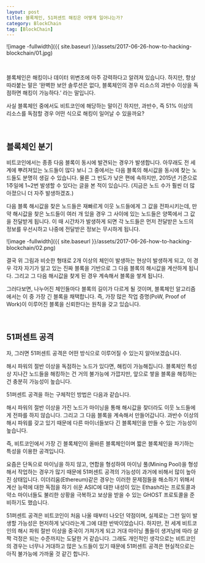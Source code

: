 ```yaml
---
layout: post
title: 블록체인, 51퍼센트 해킹은 어떻게 일어나는가?
category: BlockChain
tag: [BlockChain]
---
```


![image -fullwidth]({{ site.baseurl }}/assets/2017-06-26-how-to-hacking-blockchain/01.jpg)

<br>

블록체인은 해킹이나 데이터 위변조에 아주 강력하다고 알려져 있습니다.
하지만, 항상 따라붙는 말은 ‘완벽한 보안 솔루션은 없다, 블록체인의 경우 리소스의
과반수 이상을 독점하면 해킹이 가능하다.’ 라는 말입니다.

사실 블록체인 중에서도 비트코인에 해당하는 말이긴 하지만, 과반수, 즉 51% 이상의 리소스를
독점할 경우 어떤 식으로 해킹이 일어날 수 있을까요?

<br>

## 블록체인 분기

비트코인에서는 종종 다음 블록이 동시에 발견되는 경우가 발생합니다. 아무래도 전 세계에
뿌려져있는 노드들이 많다 보니 그 중에서는 다음 블록의 해시값을 동시에 찾는 노드들도
분명히 생길 수 있습니다. 물론 그 빈도가 낮은 편에 속하지만, 2015년 기준으로
1주일에 1~2번 발생할 수 있다는 글을 본 적이 있습니다.
(지금은 노드 수가 훨씬 더 많아졌으니 더 자주 발생하겠죠.)

다음 블록 해시값을 찾은 노드들은 재빠르게 이웃 노드들에게 그 값을 전파시키는데,
만약 해시값을 찾은 노드들이 여러 개 있을 경우 그 사이에 있는 노드들은 양쪽에서
그 값을 전달받게 됩니다. 이 때 시간차가 발생하게 되면 각 노드들은 먼저 전달받은
노드의 정보를 우선시하고 나중에 전달받은 정보는 무시하게 됩니다.

![image -fullwidth]({{ site.baseurl }}/assets/2017-06-26-how-to-hacking-blockchain/02.png)

결국 위 그림과 비슷한 형태로 2개 이상의 체인이 발생하는 현상이 발생하게 되고,
이 경우 각자 자기가 알고 있는 진짜 블록을 기반으로 그 다음 블록의 해시값을 계산하게 됩니다.
그리고 그 다음 해시값을 찾게 된 경우 계속해서 블록을 쌓게 됩니다.

그러다보면, 나누어진 체인들마다 블록의 길이가 다르게 될 것이며, 블록체인 알고리즘에서는
이 중 가장 긴 블록을 채택합니다. 즉, 가장 많은 작업 증명(PoW, Proof of Work)이 이루어진
블록을 신뢰한다는 원칙을 갖고 있습니다.

<br>

## 51퍼센트 공격

자, 그러면 51퍼센트 공격은 어떤 방식으로 이루어질 수 있는지 알아보겠습니다.

해시 파워의 절반 이상을 독점하는 노드가 있다면, 해킹이 가능해집니다. 블록체인 특성상
지나간 노드들을 해킹하는 건 거의 불가능에 가깝지만, 앞으로 쌓을 블록을 해킹하는 건
충분히 가능성이 높습니다.

51퍼센트 공격을 하는 구체적인 방법은 다음과 같습니다.

해시 파워의 절반 이상을 가진 노드가 마이닝을 통해 해시값을 찾더라도 이웃 노드들에게
전파를 하지 않습니다. 그리고 그 다음 블록을 계속해서 만들어갑니다. 과반수 이상의
해시 파워를 갖고 있기 때문에 다른 마이너들보다 긴 블록체인을 만들 수 있는 가능성이 높습니다.

즉, 비트코인에서 가장 긴 블록체인이 올바른 블록체인이며 짧은 블록체인을 파기하는
특성을 이용한 공격입니다.

요즘은 단독으로 마이닝을 하지 않고, 연합을 형성하여 마이닝 풀(Mining Pool)을 형성해서
작업하는 경우가 많기 때문에 51퍼센트 공격의 가능성이 과거에 비해서 많이 높아진 상태입니다.
이더리움(Ethereum)같은 경우는 이러한 문제점들을 해소하기 위해서 계산 능력에 대한 독점을
하기 쉬운 ASIC에 대한 내성이 있는 Ethash라는 프로토콜과 약소 마이너들도 불리한 상황을
극복하고 보상을 받을 수 있는 GHOST 프로토콜을 준비하기도 했습니다.

51퍼센트 공격은 비트코인이 처음 나올 때부터 나오던 약점이며, 실제로는 그런 일이
발생할 가능성은 현저하게 낮다라는게 그에 대한 반박이었습니다. 하지만, 전 세계 비트코인의
해시 파워 절반 이상을 중국이 가져가게 되고 거대 마이닝 풀들이 생겨남에 따라 살짝
걱정은 되는 수준까지는 도달한 거 같습니다. 그래도 개인적인 생각으로는 비트코인의 경우는
너무나 거대하고 많은 노드들이 있기 때문에 51퍼센트 공격은 현실적으로는 아직 불가능에
가까울 것 같긴 합니다.
